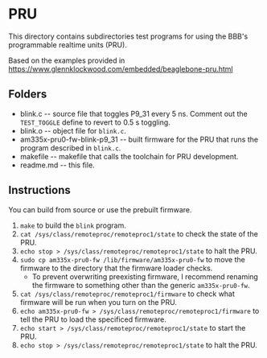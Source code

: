 # PRU

This directory contains subdirectories test programs for using the BBB's programmable realtime units (PRU).

Based on the examples provided in https://www.glennklockwood.com/embedded/beaglebone-pru.html

## Folders
- blink.c -- source file that toggles P9_31 every 5 ns. Comment out the `TEST_TOGGLE` define to revert to 0.5 s toggling.
- blink.o -- object file for `blink.c`.
- am335x-pru0-fw-blink-p9_31 -- built firmware for the PRU that runs the program described in `blink.c`.
- makefile -- makefile that calls the toolchain for PRU development.
- readme.md -- this file.

## Instructions
You can build from source or use the prebuilt firmware.

1. `make` to build the `blink` program.
2. `cat /sys/class/remoteproc/remoteproc1/state` to check the state of the PRU.
3. `echo stop > /sys/class/remoteproc/remoteproc1/state` to halt the PRU.
4. `sudo cp am335x-pru0-fw /lib/firmware/am335x-pru0-fw` to move the firmware to the directory that the firmware loader checks.
    - To prevent overwriting preexisting firmware, I recommend renaming the firmware to something other than the generic `am335x-pru0-fw`.
5. `cat /sys/class/remoteproc/remoteproc1/firmware` to check what firmware will be run when you turn on the PRU.
6. `echo am335x-pru0-fw > /sys/class/remoteproc/remoteproc1/firmware` to tell the PRU to load the specificed firmware.
7. `echo start > /sys/class/remoteproc/remoteproc1/state` to start the PRU.
8. `echo stop > /sys/class/remoteproc/remoteproc1/state` to halt the PRU.
